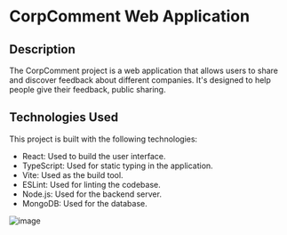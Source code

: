 # CorpComment Web Application

## Description

The CorpComment project is a web application that allows users to share and discover feedback about different companies. It's designed to help people give their feedback, public sharing.

## Technologies Used

This project is built with the following technologies:

- React: Used to build the user interface.
- TypeScript: Used for static typing in the application.
- Vite: Used as the build tool.
- ESLint: Used for linting the codebase.
- Node.js: Used for the backend server.
- MongoDB: Used for the database.

![image](https://github.com/ImankaCloud/corpcomment/assets/107856707/c28bbf30-46f4-43e9-a79c-c634b40db8e6)
